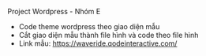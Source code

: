 Project Wordpress - Nhóm E
- Code theme wordpress theo giao diện mẫu
- Cắt giao diện mẫu thành file hình và code theo file hình
- Link mẫu: https://waveride.qodeinteractive.com/
